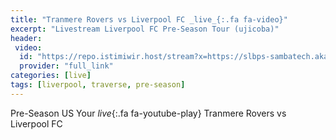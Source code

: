 ```yaml
---
title: "Tranmere Rovers vs Liverpool FC _live_{:.fa fa-video}"
excerpt: "Livestream Liverpool FC Pre-Season Tour (ujicoba)"
header:
 video:
  id: "https://repo.istimiwir.host/stream?x=https://slbps-sambatech.akamaized.net/live/3170%2C8466%2C0c93d3a53ee212d5d9b0e2e3a2114102%3Bbase64np%3Bt0Ra-0WB1fg0PMk%21/amlst%3At0Si4ljK0PkrfEV_/chunklist_b2244608.m3u8"
  provider: "full_link"
categories: [live]
tags: [liverpool, traverse, pre-season]
---
```


Pre-Season US Your _live_{:.fa fa-youtube-play} Tranmere Rovers vs Liverpool FC
